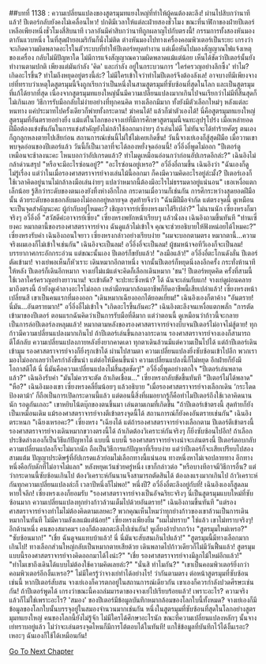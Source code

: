##บทที่ 1138 : ความเปลี่ยนแปลงของสูตรมุมทแยงใหญ่ที่ทำให้ผู้คนต้องตะลึง!
ผ่านไปสิบกว่านาทีแล้ว!
ปีเตอร์กลับยังคงไม่เคลื่อนไหว!
ปกติมีเวลาให้แต่ละฝ่ายสองชั่วโมง ขณะที่นาฬิกาของฝ่ายปีเตอร์เหลือเพียงหนึ่งชั่วโมงสี่สิบนาที เวลาอันมีค่าสิบกว่านาทีถูกผลาญไปกับตรงนี้!
กรรมการทั้งสองหันมองตากันแวบหนึ่ง
ในที่สุดฝ่ายอเมริกันก็นั่งไม่ติด ต่างหันมองไปทางเครื่องคอมพิวเตอร์เป็นระยะ เกรงว่าจะเกิดความผิดพลาดอะไรในตัวระบบที่ทำให้ปีเตอร์หยุดทำงาน แต่เมื่อหันไปมองสัญญาณไฟแจ้งเหตุของเครื่อง กลับไม่มีปัญหาใด ไม่มีการแจ้งสัญญาณความผิดพลาดแม้แต่น้อย เห็นได้ชัดว่าปีเตอร์นั้นยังทำงานตามปกติ เพียงแต่มันกำลัง 'คิด' และกำลัง อยู่ในกระบวนการ 'ใคร่ครวญอย่างลึกซึ้ง'
ทำไม?
เกิดอะไรขึ้น?
ทำไมถึงหยุดอยู่ตรงนี้ล่ะ?
ไม่มีใครเข้าใจว่าทำไมปีเตอร์จึงต้องลังเล!
อาจบางทีมีเพียงจางเย่ที่ทราบว่าเหตุใดสูตรมุมนี้จึงถูกเรียกว่าเป็นหนึ่งในสามสูตรมุมที่ซับซ้อนที่สุดในโลก และเป็นสูตรมุมที่แก้ได้ยากที่สุด เนื่องจากสูตรมุมทแยงใหญ่นั้นมีความเปลี่ยนแปลงมากเกินไปจนเรียกว่าไม่มีที่สิ้นสุดก็ไม่เกินเลย วิธีการรับมือกลับไม่ง่ายอย่างที่ทุกคนคิด ทางเลือกมีมาก ทั้งยังมีตัวเลือกใหม่ๆ หลังแต่ละหนทาง แค่ประมาทไปครั้งเดียวก็พ่ายทั้งกระดาน!
ฆ่าคนได้!
แล้วก็ฆ่าตัวเองได้!
นี่คือสูตรมุมทแยงใหญ่ สูตรมุมที่อันตรายอย่างยิ่ง แม้แต่ในโลกของจางเย่ที่มีการศึกษาสูตรมุมนี้จนทะลุปรุโปร่ง เมื่อเหล่ายอดฝีมือต้องแข่งขันกันในการแข่งสำคัญยังไม่กล้าใช้ออกมาง่ายๆ ถ้าเล่นไม่ดี ไม่ทันจะได้ทำร้ายศัตรู ตนเองก็ถูกลูกหลงตายไปเสียก่อน สถานการณ์เช่นนี้ไม่ใช่ไม่เคยเกิดขึ้น!
วันนี้จางเย่เองก็สู้สุดฝีมือ เมื่อวานเขาพบจุดอ่อนของปีเตอร์แล้ว วันนี้ก็เป็นเวลาที่จะได้ลองหยั่งจุดอ่อนนี้!
อวี๋อิ่งอี๋พูดไม่ออก "ปีเตอร์ดูเหมือนจะช้าลงนะคะ ไหนบอกว่าอัปเกรดแล้ว? ทำไมดูเหมือนอ่อนกว่าก่อนอัปเกรดอีกล่ะ?"
เฉินอิงไม่กล้าด่วนสรุป "หรือจะมีอะไรซ่อนอยู่?"
"อะไรซ่อนอยู่เหรอ?" อวี๋อิ่งอี๋ถามขึ้น
เฉินอิงว่า "ฉันเองก็ดูไม่รู้เรื่อง แต่ว่าในเมื่อรองศาสตราจารย์จางเล่นไม้นี้ออกมา ก็คงมีความคิดอะไรอยู่ล่ะมั้ง? ปีเตอร์เองก็ใช้เวลาคิดอยู่นานไม่กล้าลงมือเล่นง่ายๆ แปลว่าหมากนี้ต้องมีอะไรไม่ธรรมดาอยู่แน่นอน" เธอเหงื่อแตกเล็กน้อย รู้สึกว่าระดับของตนเองยังทิ้งห่างอีกไกล กระดานเมื่อวานก็เช่นกัน การศึกระหว่างสุดยอดฝีมือนั้น ด้วยระดับของเธอกลับมองไม่ออกอยู่หลายจุด
สุดท้ายจึงว่า "ฉันมีฝีมือจำกัด แต่ตรงจุดนี้ ดูเหมือนจะเป็นจุดสำคัญนะคะ ผู้กำกับอยู่ไหมคะ? เชิญอาจารย์เซี่ยงหรงมาได้รึเปล่า?"
ไม่นานนัก เซี่ยงหรงก็มาจริงๆ
อวี๋อิ่งอี๋ "สวัสดีค่ะอาจารย์เซี่ยง"
เซี่ยงหรงพยักหน้าเรียบๆ แล้วนั่งลง
เฉินอิงถามขึ้นทันที "ท่านเซี่ยงคะ หมากตานี้ของรองศาสตราจารย์จาง ฉันดูแล้วไม่เข้าใจ คุณจะช่วยอธิบายให้ฟังหน่อยได้ไหมคะ?"
เซี่ยงหรงรับคำ
เฉินอิงถอนใจยาว
เซี่ยงหรงกล่าวอย่างเรียบง่าย "ผมจะบอกตามตรง หมากตานี้...ความจริงผมเองก็ไม่เข้าใจเช่นกัน"
เฉินอิงจะเป็นลม!
อวี๋อิ่งอี๋จะเป็นลม!
ผู้ชมหน้าจอทีวีเองก็จะเป็นลม!
บรรยากาศกระอักกระอ่วน แต่ขณะนั้นเอง ปีเตอร์ก็ขยับแล้ว!
"ลงมือแล้ว!" อวี๋อิ่งอี๋ตะโกนดังลั่น
ปีเตอร์ตัดเข้ามา!
จางเย่พอเห็นก็หัวเราะ เดินหมากอีกตาหนึ่ง
จากนั้นปีเตอร์ก็หยุดนิ่งลงอีกครั้ง
กระทั่งห้านาทีให้หลัง ปีเตอร์ก็เดินอีกหมาก
จางเย่ไม่แม้แต่จะคิดก็เลือกเดินหมาก 'ชน'!
ปีเตอร์หยุดคิด ครั้งที่สามนี้ใช้เวลาใคร่ครวญอย่างยาวนาน!
จะเข้าตัด?
จะปะทะซึ่งหน้า?
ได้ ฉันจะเล่นกับแก!
จางเย่ดูผ่อนคลาย
มาถึงตรงนี้ ถ้ายังดูเค้าลางอะไรไม่ออก เหล่ามือหมากล้อมอาชีพก็ยึดอาชีพนี้เสียเปล่าแล้ว!
เซี่ยงหรงหน้าเปลี่ยนสี เขาเป็นคนแรกที่มองออก "เดินหมากเฉียงออกได้ยอดเยี่ยม!"
เฉินอิงเองก็ตาค้าง "อันตราย! นี่มัน...อันตรายมาก!"
อวี๋อิ่งอี๋ไม่เข้าใจ "เกิดอะไรขึ้นกันคะ?"
เฉินอิงตะลึงจนเหงื่อแตกพลั่ก "การตัดเข้ามาของปีเตอร์ ตอนแรกฉันคิดว่าเป็นการรับมือที่ดีมาก แต่ว่าตอนนี้ ดูเหมือนว่าก้าวนี้จะกลายเป็นการล่อปีเตอร์ลงหลุมแล้ว! หมากตามหลังของรองศาสตราจารย์จางบีบจนปีเตอร์ไม่อาจไม่สู้ตาย! ทุกก้าวมีความเปลี่ยนแปลงมากเกินไป ถ้าปีเตอร์เล่นขึ้นกลางกระดาน รองศาสตราจารย์จางเองก็สามารถตีโต้กลับ ความเปลี่ยนแปลงภายหลังยิ่งยากคาดเดา ทุกตาเดินล้วนมีแต่ความเป็นไปได้ แต่ถ้าปีเตอร์เดินเข้ามุม รองศาสตราจารย์จางก็ยิ่งรุกเข้าได้ ผ่านไปสามตา ความเปลี่ยนแปลงยิ่งซับซ้อนเข้าไปอีก พวกเรามองไม่ออกเลยว่าใครกำลังขึ้นนำ แต่ต่อให้มีคนขึ้นนำ ความเปลี่ยนแปลงนี้ก็ไม่หยุด อีกฝ่ายก็ยังมีโอกาสตีโต้ นี่ นี่มันคือความเปลี่ยนแปลงไม่สิ้นสุดชัดๆ!"
อวี๋อิ่งอี๋พูดอย่างตกใจ "ปีเตอร์เล่นพลาดแล้ว?"
เฉินอิงรับคำ "มันไม่ควรจะตัด ถ้าเกิดเชื่อม..."
เซี่ยงหรงกลับขัดขึ้นทันที "ปีเตอร์ไม่ได้พลาด"
"หือ?" เฉินอิงมองเขา
เซี่ยงหรงคลี่ยิ้มน้อยๆ แล้วอธิบาย "เมื่อรองศาสตราจารย์จางเลือกเดิน ‘กระโดดป้องตาม้า’ ก็ถือเป็นการเปิดกระดานนี้แล้ว แต่ตอนนี้สิ่งที่ผมอยากรู้ก็คือทำไมปีเตอร์ถึงใช้เวลาคิดนานนัก รอดูกันเถอะ" เขาหยิบโน้ตบุ๊กของตนขึ้นมา เล่นตามเกมที่เกิดขึ้น "ถ้าปีเตอร์เข้าตรงนี้ สุดท้ายก็ยังเป็นเหมือนเดิม แม้รองศาสตราจารย์จางตีเข้าตรงจุดนี้ได้ สถานการณ์ก็ยังคงอันตรายเช่นกัน"
เฉินอิงตระหนก "เฉียงเหรอคะ?"
เซี่ยงหรง "เฉียงได้ แต่ถ้ารองศาสตราจารย์จางเลือกตาม ปีเตอร์ตีเข้าตรงนี้ รองศาสตราจารย์จางเดินหมากขวางตรงนี้ได้ ถ้าเกิดต้องวิเคราะห์กันจริงๆ ก็ยิ่งซับซ้อนไปอีก! ถ้าเลือกประชิดล่างเองก็เป็นวิธีแก้ปัญหาได้ แบบนี้ แบบนี้ รองศาสตราจารย์จางน่าจะเล่นตรงนี้ ปีเตอร์ตอบกลับ ความเปลี่ยนแปลงก็จะไม่มากนัก ถือเป็นวิธีการแก้ปัญหาที่เรียบง่าย แต่ว่าปีเตอร์ก็จะเสียเปรียบไปสองสามแต้ม ปัญญาประดิษฐ์ที่อัปเกรดแล้วย่อมไม่เลือกทางนี้แน่นอน ทางหนึ่งหาไม่เจอปลายทาง อีกทางหนึ่งคือกับดักที่ไม่อาจไม่แลก" หลังหยุดเว้นช่วยครู่หนึ่ง เขาก็กล่าวต่อ "หรือบางทีอาจมีวิธีการอื่น? แต่ว่ากระดานนี้ซับซ้อนเกินไป ต้องวิเคราะห์กันนานจึงสามารถตัดสินได้ ต้องลงแรงมากเกินไป ถ้าวิเคราะห์กันทุกความเปลี่ยนแปลงล่ะก็ เวลาปีหนึ่งก็ไม่พอ!"
หนึ่งปี?
อวี๋อิ่งอี๋ตะลึงอยู่กับที่!
เฉินอิงเองก็สูดลมหายใจลึก!
เซี่ยงหรงเองก็ยอมรับ "รองศาสตราจารย์จางเป็นอัจฉริยะจริงๆ นี่เป็นสูตรมุมแบบใหม่ที่ซับซ้อนมาก ความเปลี่ยนแปลงทุกย่างก้าวล้วนเต็มไปด้วยอันตราย!"
เฉินอิงถามขึ้นทันที "แต่รองศาสตราจารย์จางทำไมไม่ต้องคิดตามเลยคะ? พวกคุณเห็นไหมว่าทุกย่างก้าวของเขาล้วนเป็นการเดินหมากในทันที ไม่มีความลังเลแม้แต่น้อย!"
เซี่ยงหรงเพียงยิ้ม "ผมไม่ทราบ"
ใช่แล้ว เขาไม่ทราบจริงๆ!
อีกด้านหนึ่ง
คนของสมาคมฯ เองก็ต้องตกตะลึงไปเช่นกัน!
หูเลี่ยงอ้าปากกว้าง "สูตรมุมใหม่เหรอ?"
"ซับซ้อนมาก!"
"เชี่ย ฉันดูจนแทบบ้าแล้ว! นี่ นี่มันจะสับสนเกินไปแล้ว!"
"สูตรมุมนี้มีทางเลือกมากเกินไป! ทางเลือกส่วนใหญ่กลับเป็นหมากตายเสียด้วย เดินพลาดไปก้าวเดียวก็ไม่มีวันฟื้นแล้ว! สูตรมุมแบบนี้รองศาสตราจารย์จางคิดออกมาได้ไงน่ะ?"
"เชี่ย รองศาสตราจารย์จางมีลูกไม้ใหม่อีกแล้ว!"
"ทำไมเขาถึงเดินได้แบบไม่ต้องใช้ความคิดเลยล่ะ?"
"นั่นสิ ทำไมกัน?"
"เขาเป็นคอมพิวเตอร์ยิ่งกว่าคอมพิวเตอร์อีกงั้นเหรอ?"
ไม่มีใครรู้ว่าจางเย่ทำได้อย่างไร!
ว่ากันตามตรง ต่อหน้าสูตรมุมที่ซับซ้อนเช่นนี้ หากปีเตอร์สับสน จางเย่เองก็ควรตกอยู่ในสถานการณ์เดียวกัน เขาเองก็ควรกำลังปวดศีรษะเช่นกัน!
ถ้าปีเตอร์พูดได้ เกรงว่าขณะนี้คงถล่มมารดาของจางเย่ไปเรียบร้อยแล้ว!
เพราะอะไร?
ความจริงแล้วก็ไม่ใช่เพราะอะไร?
'สมอง' ของปีเตอร์มีข้อมูลบันทึกหมากล้อมของโลกใบนี้ทั้งหมด?
จางเย่เองก็มีข้อมูลของโลกใบนั้นบรรจุอยู่ในสมองจำนวนมากเช่นกัน หนึ่งในสูตรมุมที่ซับซ้อนที่สุดในโลกอย่างสูตรมุมทแยงใหญ่ คนของโลกนี้ยังไม่รู้จัก ไม่มีใครได้ศึกษาอะไรนัก ขณะที่ความเปลี่ยนแปลงหลักๆ นั้นจางเย่ทราบอยู่แล้ว ไม่ว่าจะเล่นตรงจุดไหนก็มีการโต้ตอบได้ในทันที!
แกใช้ข้อมูลที่บันทึกไว้ได้งั้นเรอะ?
เหอะๆ ฉันเองก็ใช้ได้เหมือนกัน!
 
 


[Go To Next Chapter]( ./239.md)